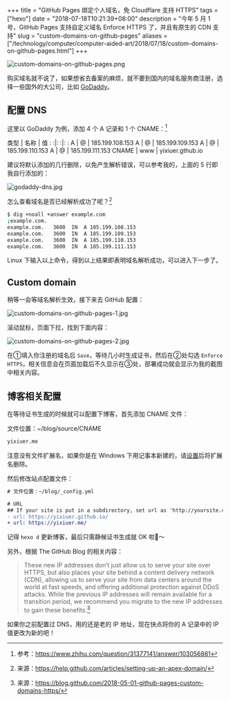 +++
title = "GitHub Pages 绑定个人域名，免 Cloudflare 支持 HTTPS"
tags = ["hexo"]
date = "2018-07-18T10:21:39+08:00"
description = "今年 5 月 1 号，GitHub Pages 支持自定义域名 Enforce HTTPS 了，并且有原生的 CDN 支持"
slug = "custom-domains-on-github-pages"
aliases = ["/technology/computer/computer-aided-art/2018/07/18/custom-domains-on-github-pages.html"]
+++

![custom-domains-on-github-pages.png](/images/custom-domains-on-github-pages.png "HTTPS")

购买域名就不说了，如果想省去备案的麻烦，就不要到国内的域名服务商注册，选择一些国外的大公司，比如 [GoDaddy](https://sg.godaddy.com/zh/)。

## 配置 DNS

这里以 GoDaddy 为例，添加 4 个 A 记录和 1 个 CNAME：[^1]

类型 | 名称 | 值
: :|: :|: :
A | @ | 185.199.108.153
A | @ | 185.199.109.153
A | @ | 185.199.110.153
A | @ | 185.199.111.153
CNAME | www | yixiuer.gthub.io

建议将默认添加的几行删除，以免产生解析错误，可以参考我的，上面的 5 行即我自行添加的：

![godaddy-dns.jpg](/images/godaddy-dns.jpg)

怎么查看域名是否已经解析成功了呢？[^2]

```bash
$ dig +noall +answer example.com
;example.com.
example.com.   3600  IN  A 185.199.108.153
example.com.   3600  IN  A 185.199.109.153
example.com.   3600  IN  A 185.199.110.153
example.com.   3600  IN  A 185.199.111.153
```

Linux 下输入以上命令，得到以上结果即表明域名解析成功，可以进入下一步了。

## Custom domain

稍等一会等域名解析生效，接下来去 GitHub 配置：

![custom-domains-on-github-pages-1.jpg](/images/custom-domains-on-github-pages-1.jpg)

滚动鼠标，页面下拉，找到下面内容：

![custom-domains-on-github-pages-2.jpg](/images/custom-domains-on-github-pages-2.jpg)

在①填入你注册的域名后 `Save`，等待几小时生成证书，然后在②处勾选 `Enforce HTTPS`，相关信息会在页面加载后不久显示在③处，部署成功就会显示为我的截图中相关内容。

## 博客相关配置

在等待证书生成的时候就可以配置下博客，首先添加 CNAME 文件：

文件位置：~/blog/source/CNAME

```txt
yixiuer.me
```

注意没有文件扩展名，如果你是在 Windows 下用记事本新建的，请[设置](https://jingyan.baidu.com/article/f00622282564bdfbd3f0c827.html)后将扩展名删除。

然后修改站点配置文件：

```diff
# 文件位置：~/blog/_config.yml

# URL
## If your site is put in a subdirectory, set url as 'http://yoursite.com/child' and root as '/child/'
- url: https://yixiuer.github.io/
+ url: https://yixiuer.me/
```

记得 `hexo d` 更新博客，最后只需静候证书生成就 OK 啦🍻～

另外，根据 The GitHub Blog 的相关内容：

> These new IP addresses don’t just allow us to serve your site over HTTPS, but also places your site behind a content delivery network (CDN), allowing us to serve your site from data centers around the world at fast speeds, and offering additional protection against DDoS attacks. While the previous IP addresses will remain available for a transition period, we recommend you migrate to the new IP addresses to gain these benefits.[^3]

如果你之前配置过 DNS，用的还是老的 IP 地址，现在快点将你的 A 记录中的 IP 值更改为新的吧！

 

[^1]: 参考：https://www.zhihu.com/question/31377141/answer/103056861
[^2]: 来源：https://help.github.com/articles/setting-up-an-apex-domain/
[^3]: 来源：https://blog.github.com/2018-05-01-github-pages-custom-domains-https/
